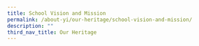 ```yaml
---
title: School Vision and Mission
permalink: /about-yi/our-heritage/school-vision-and-mission/
description: ""
third_nav_title: Our Heritage
---
```

